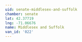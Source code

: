 ```yaml
---
uid: senate-middlesex-and-suffolk
chamber: senate
lat: 42.37719
lng: -71.06676
name: Middlesex and Suffolk
van_id: '022'
---
```

